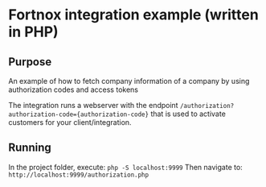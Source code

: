 # Fortnox integration example (written in PHP)

## Purpose
An example of how to fetch company information of a company by using authorization codes and access tokens

The integration runs a webserver with the endpoint ```/authorization?authorization-code={authorization-code}``` that is used to activate customers for your client/integration.
## Running

In the project folder, execute:
`php -S localhost:9999`
Then navigate to:
`http://localhost:9999/authorization.php`

